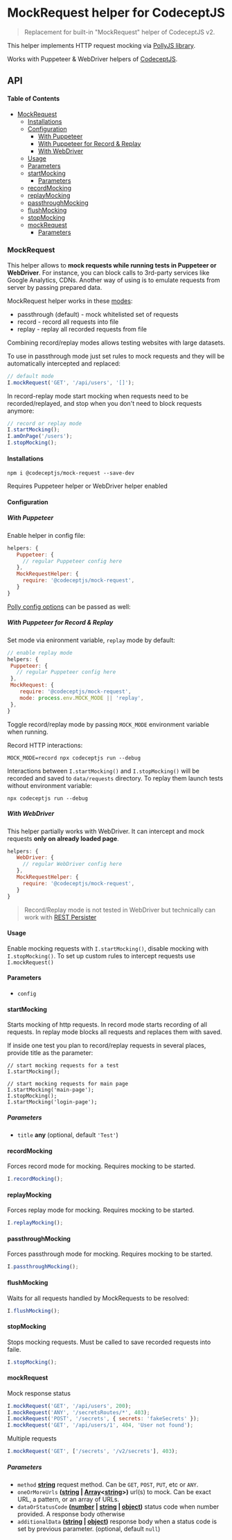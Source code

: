 # MockRequest helper for CodeceptJS

> Replacement for built-in "MockRequest" helper of CodeceptJS v2.

This helper implements HTTP request mocking via [PollyJS library](https://netflix.github.io/pollyjs/#/).

Works with Puppeteer & WebDriver helpers of [CodeceptJS](https://codecept.io).

## API

<!-- Generated by documentation.js. Update this documentation by updating the source code. -->

#### Table of Contents

-   [MockRequest](#mockrequest)
    -   [Installations](#installations)
    -   [Configuration](#configuration)
        -   [With Puppeteer](#with-puppeteer)
        -   [With Puppeteer for Record & Replay](#with-puppeteer-for-record--replay)
        -   [With WebDriver](#with-webdriver)
    -   [Usage](#usage)
    -   [Parameters](#parameters)
    -   [startMocking](#startmocking)
        -   [Parameters](#parameters-1)
    -   [recordMocking](#recordmocking)
    -   [replayMocking](#replaymocking)
    -   [passthroughMocking](#passthroughmocking)
    -   [flushMocking](#flushmocking)
    -   [stopMocking](#stopmocking)
    -   [mockRequest](#mockrequest-1)
        -   [Parameters](#parameters-2)

### MockRequest

This helper allows to **mock requests while running tests in Puppeteer or WebDriver**.
For instance, you can block calls to 3rd-party services like Google Analytics, CDNs.
Another way of using is to emulate requests from server by passing prepared data.

MockRequest helper works in these [modes](https://netflix.github.io/pollyjs/#/configuration?id=mode):

-   passthrough (default) - mock whitelisted set of requests
-   record - record all requests into file
-   replay - replay all recorded requests from file

Combining record/replay modes allows testing websites with large datasets. 

To use in passthrough mode just set rules to mock requests and they will be automatically intercepted and replaced:

```js
// default mode
I.mockRequest('GET', '/api/users', '[]');
```

In record-replay mode start mocking when requests need to be recorded/replayed, and stop when you don't need to block requests anymore:

```js
// record or replay mode
I.startMocking();
I.amOnPage('/users');
I.stopMocking();
```

#### Installations

    npm i @codeceptjs/mock-request --save-dev

Requires Puppeteer helper or WebDriver helper enabled

#### Configuration

##### With Puppeteer

Enable helper in config file:

```js
helpers: {
   Puppeteer: {
     // regular Puppeteer config here
   },
   MockRequestHelper: {
     require: '@codeceptjs/mock-request',
   }
}
```

[Polly config options](https://netflix.github.io/pollyjs/#/configuration?id=configuration) can be passed as well:

##### With Puppeteer for Record & Replay

Set mode via enironment variable, `replay` mode by default:

```js
// enable replay mode
helpers: {
 Puppeteer: {
   // regular Puppeteer config here
 },
 MockRequest: {
    require: '@codeceptjs/mock-request',
    mode: process.env.MOCK_MODE || 'replay',
 },
}
```

Toggle record/replay mode by passing `MOCK_MODE` environment variable when running.

Record HTTP interactions:

    MOCK_MODE=record npx codeceptjs run --debug

Interactions between `I.startMocking()` and `I.stopMocking()` will be recorded and saved to `data/requests` directory.
To replay them launch tests without environment variable:

    npx codeceptjs run --debug

##### With WebDriver

This helper partially works with WebDriver. It can intercept and mock requests **only on already loaded page**.

```js
helpers: {
   WebDriver: {
     // regular WebDriver config here
   },
   MockRequestHelper: {
     require: '@codeceptjs/mock-request',
   }
}
```

> Record/Replay mode is not tested in WebDriver but technically can work with [REST Persister](https://netflix.github.io/pollyjs/#/examples?id=rest-persister)

#### Usage

Enable mocking requests with `I.startMocking()`, disable mocking with `I.stopMocking()`.
To set up custom rules to intercept requests use `I.mockRequest()`

#### Parameters

-   `config`  

#### startMocking

Starts mocking of http requests.
In record mode starts recording of all requests.
In replay mode blocks all requests and replaces them with saved.

If inside one test you plan to record/replay requests in several places, provide title as the parameter: 

    // start mocking requests for a test
    I.startMocking(); 

    // start mocking requests for main page
    I.startMocking('main-page');
    I.stopMocking();
    I.startMocking('login-page');

##### Parameters

-   `title` **any**  (optional, default `'Test'`)

#### recordMocking

Forces record mode for mocking.
Requires mocking to be started.

```js
I.recordMocking();
```

#### replayMocking

Forces replay mode for mocking.
Requires mocking to be started.

```js
I.replayMocking();
```

#### passthroughMocking

Forces passthrough mode for mocking.
Requires mocking to be started.

```js
I.passthroughMocking();
```

#### flushMocking

Waits for all requests handled by MockRequests to be resolved:

```js
I.flushMocking();
```

#### stopMocking

Stops mocking requests.
Must be called to save recorded requests into faile.

```js
I.stopMocking();
```

#### mockRequest

Mock response status

```js
I.mockRequest('GET', '/api/users', 200);
I.mockRequest('ANY', '/secretsRoutes/*', 403);
I.mockRequest('POST', '/secrets', { secrets: 'fakeSecrets' });
I.mockRequest('GET', '/api/users/1', 404, 'User not found');
```

Multiple requests

```js
I.mockRequest('GET', ['/secrets', '/v2/secrets'], 403);
```

##### Parameters

-   `method` **[string](https://developer.mozilla.org/docs/Web/JavaScript/Reference/Global_Objects/String)** request method. Can be `GET`, `POST`, `PUT`, etc or `ANY`.
-   `oneOrMoreUrls` **([string](https://developer.mozilla.org/docs/Web/JavaScript/Reference/Global_Objects/String) \| [Array](https://developer.mozilla.org/docs/Web/JavaScript/Reference/Global_Objects/Array)&lt;[string](https://developer.mozilla.org/docs/Web/JavaScript/Reference/Global_Objects/String)>)** url(s) to mock. Can be exact URL, a pattern, or an array of URLs.
-   `dataOrStatusCode` **([number](https://developer.mozilla.org/docs/Web/JavaScript/Reference/Global_Objects/Number) \| [string](https://developer.mozilla.org/docs/Web/JavaScript/Reference/Global_Objects/String) \| [object](https://developer.mozilla.org/docs/Web/JavaScript/Reference/Global_Objects/Object))** status code when number provided. A response body otherwise
-   `additionalData` **([string](https://developer.mozilla.org/docs/Web/JavaScript/Reference/Global_Objects/String) \| [object](https://developer.mozilla.org/docs/Web/JavaScript/Reference/Global_Objects/Object))** response body when a status code is set by previous parameter. (optional, default `null`)
